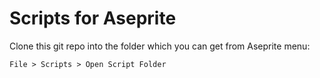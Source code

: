 # Scripts for Aseprite

Clone this git repo into the folder which you can get from Aseprite menu:

    File > Scripts > Open Script Folder
